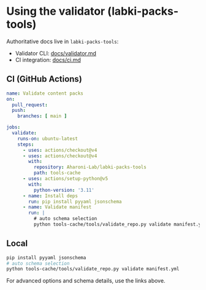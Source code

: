 # Using the validator (labki-packs-tools)

Authoritative docs live in `labki-packs-tools`:
- Validator CLI: [docs/validator.md](https://github.com/Aharoni-Lab/labki-packs-tools/blob/main/docs/validator.md)
- CI integration: [docs/ci.md](https://github.com/Aharoni-Lab/labki-packs-tools/blob/main/docs/ci.md)

## CI (GitHub Actions)

```yaml
name: Validate content packs
on:
  pull_request:
  push:
    branches: [ main ]

jobs:
  validate:
    runs-on: ubuntu-latest
    steps:
      - uses: actions/checkout@v4
      - uses: actions/checkout@v4
        with:
          repository: Aharoni-Lab/labki-packs-tools
          path: tools-cache
      - uses: actions/setup-python@v5
        with:
          python-version: '3.11'
      - name: Install deps
        run: pip install pyyaml jsonschema
      - name: Validate manifest
        run: |
          # auto schema selection
          python tools-cache/tools/validate_repo.py validate manifest.yml
```

## Local

```bash
pip install pyyaml jsonschema
# auto schema selection
python tools-cache/tools/validate_repo.py validate manifest.yml
```

For advanced options and schema details, use the links above.
